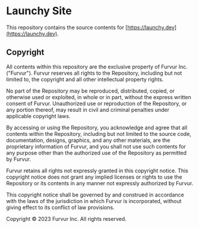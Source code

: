 # Launchy Site

This repository contains the source contents for [https://launchy.dev](https://launchy.dev).

## Copyright

All contents within this repository are the exclusive property of Furvur Inc. ("Furvur"). Furvur reserves all rights to the Repository, including but not limited to, the copyright and all other intellectual property rights.

No part of the Repository may be reproduced, distributed, copied, or otherwise used or exploited, in whole or in part, without the express written consent of Furvur. Unauthorized use or reproduction of the Repository, or any portion thereof, may result in civil and criminal penalties under applicable copyright laws.

By accessing or using the Repository, you acknowledge and agree that all contents within the Repository, including but not limited to the source code, documentation, designs, graphics, and any other materials, are the proprietary information of Furvur, and you shall not use such contents for any purpose other than the authorized use of the Repository as permitted by Furvur.

Furvur retains all rights not expressly granted in this copyright notice. This copyright notice does not grant any implied licenses or rights to use the Repository or its contents in any manner not expressly authorized by Furvur.

This copyright notice shall be governed by and construed in accordance with the laws of the jurisdiction in which Furvur is incorporated, without giving effect to its conflict of law provisions.

Copyright © 2023 Furvur Inc. All rights reserved.

